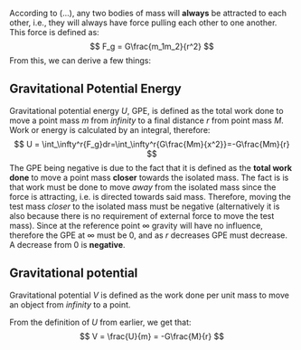 According to (...), any two bodies of mass will **always** be attracted to each other, i.e., they will always have force pulling each other to one another. This force is defined as:
$$
F_g = G\frac{m_1m_2}{r^2}
$$
From this, we can derive a few things:
## Gravitational Potential Energy
Gravitational potential energy $U$, GPE, is defined as the total work done to move a point mass $m$ from *infinity* to a final distance $r$ from point mass $M$. Work or energy is calculated by an integral, therefore:
$$
U = \int_\infty^r{F_g}dr=\int_\infty^r{G\frac{Mm}{x^2}}=-G\frac{Mm}{r}
$$
The GPE being negative is due to the fact that it is defined as the **total work done** to move a point mass **closer** towards the isolated mass. The fact is is that work must be done to move *away* from the isolated mass since the force is attracting, i.e. is directed towards said mass. Therefore, moving the test mass *closer* to the isolated mass must be negative (alternatively it is also because there is no requirement of external force to move the test mass). Since at the reference point $\infty$ gravity will have no influence, therefore the GPE at $\infty$ must be $0$, and as $r$ decreases GPE must decrease. A decrease from $0$ is **negative**. 
## Gravitational potential
Gravitational potential $V$ is defined as the work done per unit mass to move an object from *infinity* to a point.

From the definition of $U$ from earlier, we get that:
$$
V = \frac{U}{m} = -G\frac{M}{r}
$$